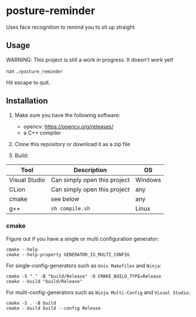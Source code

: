 # posture-reminder

Uses face recognition to remind you to sit up straight 

## Usage

WARNING: This project is still a work in progress. It doesn't work yet!

run `./posture_reminder`

Hit escape to quit.

## Installation

1. Make sure you have the following software:
   - opencv: https://opencv.org/releases/
   - a C++ compiler
 
2. Clone this repository or download it as a zip file

2. Build:

| Tool          | Description                  | OS      |
|---------------|------------------------------|---------|
| Visual Studio | Can simply open this project | Windows |
| CLion         | Can simply open this project | any     |
| cmake         | see below                    | any     |
| g++           | `sh compile.sh`              | Linux   |

### cmake

Figure out if you have a single or multi configuration generator:

```shell
cmake --help
cmake --help-property GENERATOR_IS_MULTI_CONFIG
```

For single-config-generators such as `Unix Makefiles` and `Ninja`:

```shell
cmake -S "." -B "build/Release" -D CMAKE_BUILD_TYPE=Release
cmake --build "build/Release"
```

For multi-config-generators such as `Ninja Multi-Config` and `Visual Studio`:

```shell
cmake -S . -B build
cmake --build build --config Release
```

